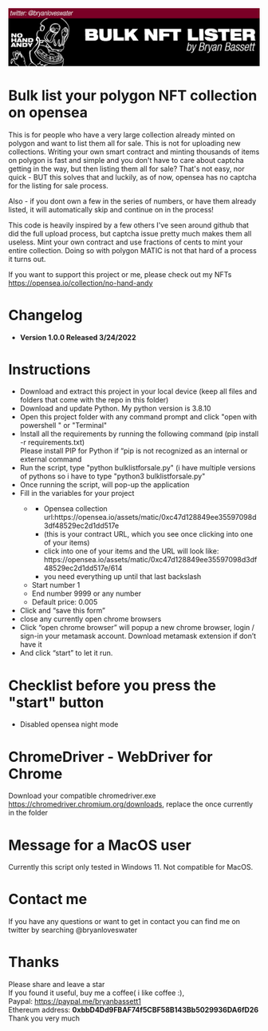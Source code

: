<img src="bulklistheader.png" >

# Bulk list your polygon NFT collection on opensea

This is for people who have a very large collection already minted on polygon and want to list them all for sale. This is not for uploading new collections. Writing your own smart contract and minting thousands of items on polygon is fast and simple and you don't have to care about captcha getting in the way, but then listing them all for sale? That's not easy, nor quick - BUT this solves that and luckily, as of now, opensea has no captcha for the listing for sale process.

Also - if you dont own a few in the series of numbers, or have them already listed, it will automatically skip and continue on in the process!

This code is heavily inspired by a few others I've seen around github that did the full upload process, but captcha issue pretty much makes them all useless. Mint your own contract and use fractions of cents to mint your entire collection. Doing so with polygon MATIC is not that hard of a process it turns out.


If you want to support this project or me, please check out my NFTs <BR>
<https://opensea.io/collection/no-hand-andy> <BR>

# Changelog

  <ul>
    <li><b>Version 1.0.0 Released 3/24/2022</b></li>
  </ul>

# Instructions

<ul>
  <li>Download and extract this project in your local device (keep all files and folders that come with the repo in this folder)</li>
  <li>Download and update Python. My python version is 3.8.10</li>
   <li>Open this project folder with any command prompt and click "open with powershell " or "Terminal"</li>
   <li>Install all the requirements by running the following command (pip install -r requirements.txt) <BR>
       Please install PIP for Python if “pip is not recognized as an internal or external command</li>
   <li>Run the script, type "python bulklistforsale.py" (i have multiple versions of pythons so i have to type "python3 bulklistforsale.py" </li>
   <li>Once running the script, will pop-up the application </li>
   <li>Fill in the variables for your project</li>
     <ul>
       <li>
        <ul>
        <li> Opensea collection url:https://opensea.io/assets/matic/0xc47d128849ee35597098d3df48529ec2d1dd517e </li>
          <li>(this is your contract URL, which you see once clicking into one of your items) </li>
          <li>click into one of your items and the URL will look like: https://opensea.io/assets/matic/0xc47d128849ee35597098d3df48529ec2d1dd517e/614 </li>
          <li>you need everything up until that last backslash</li>
        </ul>
       </li>
        <li>Start number 1</li>
        <li>End number 9999 or any number</li>
        <li>Default price: 0.005</li>
     </ul>
   <li>Click and “save this form”</li>
      <li>close any currently open chrome browsers</li>
     <li>Click “open chrome browser” will popup a new chrome browser, login / sign-in your metamask account. Download metamask extension if don’t have it</li>
     <li>And click “start” to let it run.</li>
  </ul>

# Checklist before you press the "start" button

<ul>
   <li>Disabled opensea night mode</li>
</ul>

# ChromeDriver - WebDriver for Chrome

Download your compatible chromedriver.exe <https://chromedriver.chromium.org/downloads>, replace the once currently in the folder

# Message for a MacOS user

Currently this script only tested in Windows 11. Not compatible for MacOS.

# Contact me

If you have any questions or want to get in contact you can find me on twitter by searching @bryanloveswater

# Thanks

Please share and leave a star<BR>
If you found it useful, buy me a coffee( i like coffee :), <BR>
Paypal: <https://paypal.me/bryanbassett1><BR>
Ethereum address: <B>0xbbD4Dd9FBAF74f5CBF58B143Bb5029936DA6fD26</b><BR>
Thank you very much </p>
